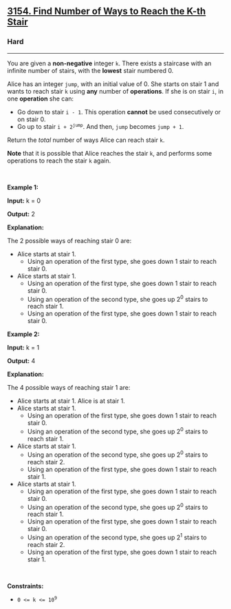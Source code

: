 <h2><a href="https://leetcode.com/problems/find-number-of-ways-to-reach-the-k-th-stair/">3154. Find Number of Ways to Reach the K-th Stair</a></h2><h3>Hard</h3><hr><div><p>You are given a <strong>non-negative</strong> integer <code>k</code>. There exists a staircase with an infinite number of stairs, with the <strong>lowest</strong> stair numbered 0.</p>

<p>Alice has an integer <code>jump</code>, with an initial value of 0. She starts on stair 1 and wants to reach stair <code>k</code> using <strong>any</strong> number of <strong>operations</strong>. If she is on stair <code>i</code>, in one <strong>operation</strong> she can:</p>

<ul>
	<li>Go down to stair <code>i - 1</code>. This operation <strong>cannot</strong> be used consecutively or on stair 0.</li>
	<li>Go up to stair <code>i + 2<sup>jump</sup></code>. And then, <code>jump</code> becomes <code>jump + 1</code>.</li>
</ul>

<p>Return the <em>total</em> number of ways Alice can reach stair <code>k</code>.</p>

<p><strong>Note</strong> that it is possible that Alice reaches the stair <code>k</code>, and performs some operations to reach the stair <code>k</code> again.</p>

<p>&nbsp;</p>
<p><strong class="example">Example 1:</strong></p>

<div class="example-block">
<p><strong>Input:</strong> <span class="example-io">k = 0</span></p>

<p><strong>Output:</strong> <span class="example-io">2</span></p>

<p><strong>Explanation:</strong></p>

<p>The 2 possible ways of reaching stair 0 are:</p>

<ul>
	<li>Alice starts at stair 1.
	<ul>
		<li>Using an operation of the first type, she goes down 1 stair to reach stair 0.</li>
	</ul>
	</li>
	<li>Alice starts at stair 1.
	<ul>
		<li>Using an operation of the first type, she goes down 1 stair to reach stair 0.</li>
		<li>Using an operation of the second type, she goes up 2<sup>0</sup> stairs to reach stair 1.</li>
		<li>Using an operation of the first type, she goes down 1 stair to reach stair 0.</li>
	</ul>
	</li>
</ul>
</div>

<p><strong class="example">Example 2:</strong></p>

<div class="example-block">
<p><strong>Input:</strong> <span class="example-io">k = 1</span></p>

<p><strong>Output:</strong> <span class="example-io">4</span></p>

<p><strong>Explanation:</strong></p>

<p>The 4 possible ways of reaching stair 1 are:</p>

<ul>
	<li>Alice starts at stair 1. Alice is at stair 1.</li>
	<li>Alice starts at stair 1.
	<ul>
		<li>Using an operation of the first type, she goes down 1 stair to reach stair 0.</li>
		<li>Using an operation of the second type, she goes up 2<sup>0</sup> stairs to reach stair 1.</li>
	</ul>
	</li>
	<li>Alice starts at stair 1.
	<ul>
		<li>Using an operation of the second type, she goes up 2<sup>0</sup> stairs to reach stair 2.</li>
		<li>Using an operation of the first type, she goes down 1 stair to reach stair 1.</li>
	</ul>
	</li>
	<li>Alice starts at stair 1.
	<ul>
		<li>Using an operation of the first type, she goes down 1 stair to reach stair 0.</li>
		<li>Using an operation of the second type, she goes up 2<sup>0</sup> stairs to reach stair 1.</li>
		<li>Using an operation of the first type, she goes down 1 stair to reach stair 0.</li>
		<li>Using an operation of the second type, she goes up 2<sup>1</sup> stairs to reach stair 2.</li>
		<li>Using an operation of the first type, she goes down 1 stair to reach stair 1.</li>
	</ul>
	</li>
</ul>
</div>

<p>&nbsp;</p>
<p><strong>Constraints:</strong></p>

<ul>
	<li><code>0 &lt;= k &lt;= 10<sup>9</sup></code></li>
</ul>
</div>